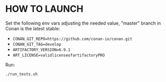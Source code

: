 

HOW TO LAUNCH
=============

Set the following env vars adjusting the needed value, "master" branch in Conan is the latest stable:

- `CONAN_GIT_REPO=https://github.com/conan-io/conan.git`
- `CONAN_GIT_TAG=develop`
- `ARTIFACTORY_VERSION=6.9.1`
- `ART_LICENSE=validlicenseofartifactoryPRO`

Run:

`./run_tests.sh`